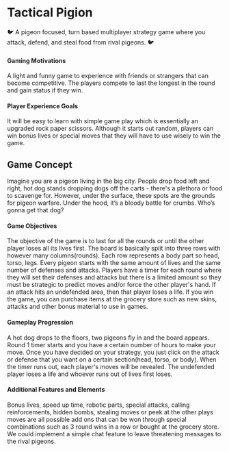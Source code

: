 # Tactical Pigion
🐦 A pigeon focused, turn based multiplayer strategy game where you attack, defend, and steal food  from rival pigeons. 🐦

#### Gaming Motivations
A light and funny game to experience with friends or strangers that can become competitive. The players compete to last the longest in the round and gain status if they win.

#### Player Experience Goals
It will be easy to learn with simple game play which is essentially an upgraded rock paper scissors. Although it starts out random, players can win bonus lives or special moves that they will have to use wisely to win the game.

## Game Concept
Imagine you are a pigeon living in the big city. People drop food left and right, hot dog stands dropping dogs off the carts - there's a plethora or food to scavenge for. However, under the surface, these spots are the grounds for pigeon warfare. Under the hood, it’s a bloody battle for crumbs. Who’s gonna get that dog?

#### Game Objectives
The objective of the game is to last for all the rounds or until the other player loses all its lives first. The board is basically split into three rows with however many columns(rounds). Each row represents a body part so head, torso, legs. Every pigeon starts with the same amount of lives and the same number of defenses and attacks. Players have a timer for each round where they will set their defenses and attacks but there is a limited amount so they must be strategic to predict moves and/or force the other player's hand. If an attack hits an undefended area, then that player loses a life. If you win the game, you can purchase items at the grocery store such as new skins, attacks and other bonus material to use in games.

#### Gameplay Progression
A hot dog drops to the floors, two pigeons fly in and the board appears. Round 1 timer starts and you have a certain number of hours to make your move. Once you have decided on your strategy, you just click on the attack or defense that you want on a certain section(head, torso, or body).  When the timer runs out, each player's moves will be revealed. The undefended player loses a life and whoever  runs out of lives first loses.

#### Additional Features and Elements
Bonus lives, speed up time, robotic parts,  special attacks, calling reinforcements, hidden bombs, stealing moves or peek at the other plays moves are all possible add ons that can be won through special combinations such as 3 round wins in a row or bought at the grocery store. We could implement a simple chat feature to leave threatening messages to the rival pigeons.
